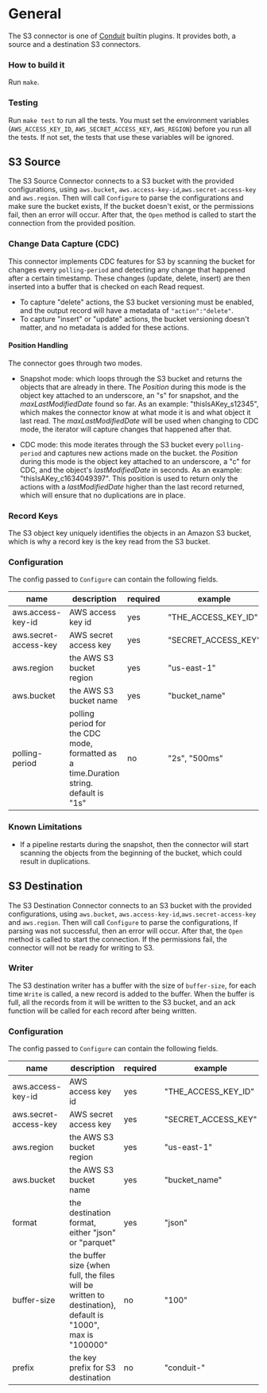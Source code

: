 # General
The S3 connector is one of [Conduit](https://github.com/ConduitIO/conduit) builtin plugins.
It provides both, a source and a destination S3 connectors.

### How to build it
Run `make`.

### Testing
Run `make test` to run all the tests.
You must set the environment variables (`AWS_ACCESS_KEY_ID`, `AWS_SECRET_ACCESS_KEY`, `AWS_REGION`)
before you run all the tests. If not set, the tests that use these variables will be ignored.

## S3 Source
The S3 Source Connector connects to a S3 bucket with the provided configurations, using
`aws.bucket`, `aws.access-key-id`,`aws.secret-access-key` and `aws.region`. Then will
call `Configure` to parse the configurations and make sure the bucket exists, If the
bucket doesn't exist, or the permissions fail, then an error will occur. After that, the
`Open` method is called to start the connection from the provided position.

### Change Data Capture (CDC)
This connector implements CDC features for S3 by scanning the bucket for changes every
`polling-period` and detecting any change that happened after a certain timestamp. These
changes (update, delete, insert) are then inserted into a buffer that is checked on each
Read request.
* To capture "delete" actions, the S3 bucket versioning must be enabled, and the output
  record will have a metadata of `"action":"delete"`.
* To capture "insert" or "update" actions, the bucket versioning doesn't matter, and no
  metadata is added for these actions.
  
#### Position Handling
The connector goes through two modes.
* Snapshot mode: which loops through the S3 bucket and returns the objects that are
  already in there. The _Position_ during this mode is the object key attached to
  an underscore, an "s" for snapshot, and the _maxLastModifiedDate_ found so far.
  As an example: "thisIsAKey_s12345", which makes the connector know at what
  mode it is and what object it last read. The _maxLastModifiedDate_ will be used when
  changing to CDC mode, the iterator will capture changes that happened after that.

* CDC mode: this mode iterates through the S3 bucket every `polling-period` and captures
  new actions made on the bucket. the _Position_ during this mode is the object key
  attached to an underscore, a "c" for CDC, and the object's _lastModifiedDate_ in seconds.
  As an example: "thisIsAKey_c1634049397".
  This position is used to return only the actions with a _lastModifiedDate_ higher than
  the last record returned, which will ensure that no duplications are in place.


### Record Keys
The S3 object key uniquely identifies the objects in an Amazon S3 bucket, which is why a
record key is the key read from the S3 bucket.

### Configuration
The config passed to `Configure` can contain the following fields.

| name                  | description                                                                            | required  | example             |
|-----------------------|----------------------------------------------------------------------------------------|-----------|---------------------|
| aws.access-key-id     | AWS access key id                                                                      | yes       | "THE_ACCESS_KEY_ID" |
| aws.secret-access-key | AWS secret access key                                                                  | yes       | "SECRET_ACCESS_KEY" |
| aws.region            | the AWS S3 bucket region                                                               | yes       | "us-east-1"         |
| aws.bucket            | the AWS S3 bucket name                                                                 | yes       | "bucket_name"       |
| polling-period        | polling period for the CDC mode, formatted as a time.Duration string. default is "1s"  | no        | "2s", "500ms"       |


### Known Limitations
* If a pipeline restarts during the snapshot, then the connector will start scanning the
  objects from the beginning of the bucket, which could result in duplications.


## S3 Destination
The S3 Destination Connector connects to an S3 bucket with the provided configurations, using
`aws.bucket`, `aws.access-key-id`,`aws.secret-access-key` and `aws.region`. Then will
call `Configure` to parse the configurations, If parsing was not successful, then an 
error will occur. After that, the `Open` method is called to start the connection. If
the permissions fail, the connector will not be ready for writing to S3.

### Writer
The S3 destination writer has a buffer with the size of `buffer-size`, for each time
`Write` is called, a new record is added to the buffer. When the buffer is full,
all the records from it will be written to the S3 bucket, and an ack function will be
called for each record after being written.

### Configuration
The config passed to `Configure` can contain the following fields.

| name                  | description                                                                                                     | required | example             |
|-----------------------|-----------------------------------------------------------------------------------------------------------------|----------|---------------------|
| aws.access-key-id     | AWS access key id                                                                                               | yes      | "THE_ACCESS_KEY_ID" |
| aws.secret-access-key | AWS secret access key                                                                                           | yes      | "SECRET_ACCESS_KEY" |
| aws.region            | the AWS S3 bucket region                                                                                        | yes      | "us-east-1"         |
| aws.bucket            | the AWS S3 bucket name                                                                                          | yes      | "bucket_name"       |
| format                | the destination format, either "json" or "parquet"                                                              | yes      | "json"              |
| buffer-size           | the buffer size {when full, the files will be written to destination}, default is "1000", max is "100000"       | no       | "100"               |
| prefix                | the key prefix for S3 destination                                                                               | no       | "conduit-"          |